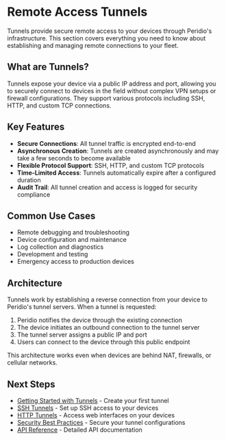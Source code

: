 # Remote Access Tunnels

Tunnels provide secure remote access to your devices through Peridio's infrastructure. This section covers everything you need to know about establishing and managing remote connections to your fleet.

## What are Tunnels?

Tunnels expose your device via a public IP address and port, allowing you to securely connect to devices in the field without complex VPN setups or firewall configurations. They support various protocols including SSH, HTTP, and custom TCP connections.

## Key Features

- **Secure Connections**: All tunnel traffic is encrypted end-to-end
- **Asynchronous Creation**: Tunnels are created asynchronously and may take a few seconds to become available
- **Flexible Protocol Support**: SSH, HTTP, and custom TCP protocols
- **Time-Limited Access**: Tunnels automatically expire after a configured duration
- **Audit Trail**: All tunnel creation and access is logged for security compliance

## Common Use Cases

- Remote debugging and troubleshooting
- Device configuration and maintenance
- Log collection and diagnostics
- Development and testing
- Emergency access to production devices

## Architecture

Tunnels work by establishing a reverse connection from your device to Peridio's tunnel servers. When a tunnel is requested:

1. Peridio notifies the device through the existing connection
2. The device initiates an outbound connection to the tunnel server
3. The tunnel server assigns a public IP and port
4. Users can connect to the device through this public endpoint

This architecture works even when devices are behind NAT, firewalls, or cellular networks.

## Next Steps

- [Getting Started with Tunnels](getting-started.md) - Create your first tunnel
- [SSH Tunnels](ssh-tunnels.md) - Set up SSH access to your devices
- [HTTP Tunnels](http-tunnels.md) - Access web interfaces on your devices
- [Security Best Practices](security.md) - Secure your tunnel configurations
- [API Reference](/admin-api#tunnels) - Detailed API documentation
